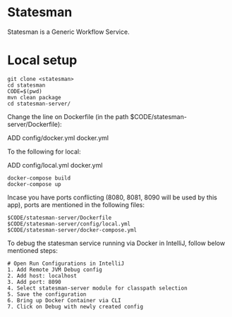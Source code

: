# Statesman
Statesman is a Generic Workflow Service. 

# Local setup
```
git clone <statesman>
cd statesman
CODE=$(pwd)
mvn clean package 
cd statesman-server/
```

Change the line on Dockerfile (in the path $CODE/statesman-server/Dockerfile): 

ADD config/docker.yml docker.yml

To the following for local:

ADD config/local.yml docker.yml
```
docker-compose build
docker-compose up 
```

Incase you have ports conflicting (8080, 8081, 8090 will be used by this app), ports are mentioned in the following files:
```
$CODE/statesman-server/Dockerfile 
$CODE/statesman-server/config/local.yml
$CODE/statesman-server/docker-compose.yml
```

To debug the statesman service running via Docker in IntelliJ, follow below mentioned steps:
```shell
# Open Run Configurations in IntelliJ
1. Add Remote JVM Debug config
2. Add host: localhost 
3. Add port: 8090
4. Select statesman-server module for classpath selection 
5. Save the configuration
6. Bring up Docker Container via CLI
7. Click on Debug with newly created config
```